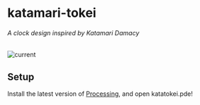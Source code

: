 katamari-tokei
==============

###### A clock design inspired by Katamari Damacy

![current](<http://i.imgur.com/2305hr5.png>)

## Setup
Install the latest version of [Processing](https://www.processing.org/download/), and open katatokei.pde!

